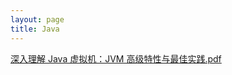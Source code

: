 ```yaml
---
layout: page
title: Java
---
```


[深入理解 Java 虚拟机：JVM 高级特性与最佳实践.pdf](《深入理解Java虚拟机：JVM高级特性与最佳实践》.pdf)
